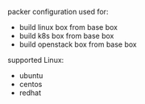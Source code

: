 
packer configuration used for:

- build linux box from base box 
- build k8s box from base box 
- build openstack box from base box 

supported Linux:

- ubuntu
- centos
- redhat
